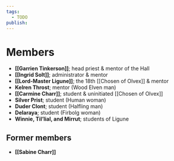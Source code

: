 ```yaml
---
tags:
  - TODO
publish:
---
```

# Members
- **[[Garrien Tinkerson]]**; head priest & mentor of the Hall
- **[[Ingrid Solt]]**; administrator & mentor
- **[[Lord-Master Ligune]]**; the 18th [[Chosen of Olvex]] & mentor
- **Kelren Throst**; mentor (Wood Elven man)
- **[[Carmine Charr]]**; student & uninitiated [[Chosen of Olvex]]
- **Silver Prist**; student (Human woman)
- **Duder Clont**; student (Halfling man)
- **Delaraya**; student (Firbolg woman)
- **Winnie, Til’lial, and Mirrut**; students of Ligune
## Former members
- **[[Sabine Charr]]**